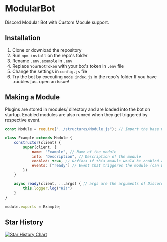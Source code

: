 # ModularBot
Discord Modular Bot with Custom Module support.
## Installation
1. Clone or download the repository
2. Run `npm install` on the repo's folder
3. Rename `.env.example` in `.env`
4. Replace `YourBotToken` with your bot's token in `.env` file
5. Change the settings in `config.js` file
6. Try the bot by executing `node index.js` in the repo's folder
If you have troubles just open an issue!

## Making a Module
Plugins are stored in modules/ directory and are loaded into the bot on startup. Enabled modules are also runned when they get triggered by respective event.
```js
const Module = require("../structures/Module.js"); // Import the base module

class Example extends Module {
    constructor(client) {
        super(client, {
            name: "Example", // Name of the module
            info: "Description", // Description of the module
            enabled: true, // Defines if this module would be enabled on startup
            events: ["ready"] // Event that triggeres the module (can be more than one)
        })
    }

    async ready(client, ...args) { // args are the arguments of Discord.js Events (es. for presenceUpdate you would have [oldPresence, newPresence]
        this.logger.log("Hi!")
    }
}

module.exports = Example;
```

## Star History

<a href="https://star-history.com/#Just1diaxx/ModularDiscordBot&Timeline">
 <picture>
   <source media="(prefers-color-scheme: dark)" srcset="https://api.star-history.com/svg?repos=Just1diaxx/ModularDiscordBot&type=Timeline&theme=dark" />
   <source media="(prefers-color-scheme: light)" srcset="https://api.star-history.com/svg?repos=Just1diaxx/ModularDiscordBot&type=Timeline" />
   <img alt="Star History Chart" src="https://api.star-history.com/svg?repos=Just1diaxx/ModularDiscordBot&type=Timeline" />
 </picture>
</a>
